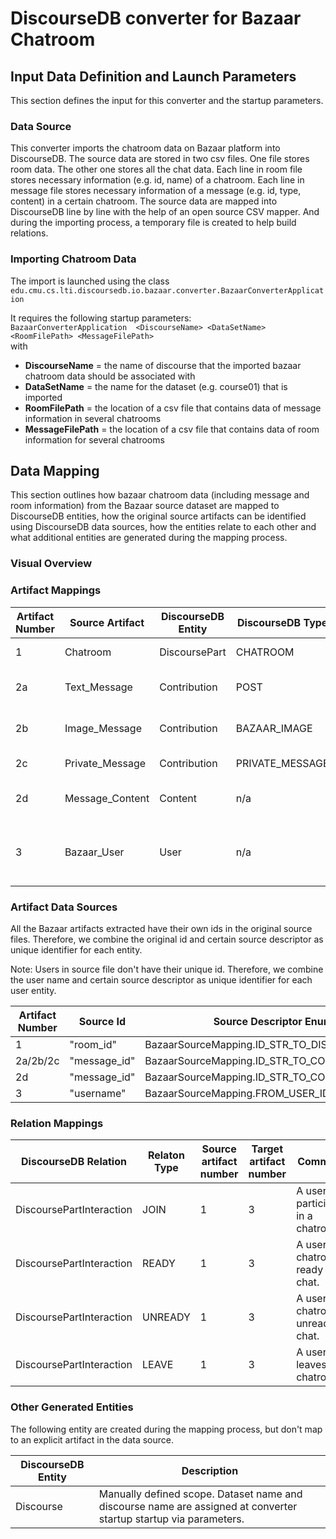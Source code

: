 # DiscourseDB converter for Bazaar Chatroom

## Input Data Definition and Launch Parameters
This section defines the input for this converter and the startup parameters.

### Data Source
This converter imports the chatroom data on Bazaar platform into DiscourseDB. The source data are stored in two csv files. One file stores room data. The other one stores all the chat data. Each line in room file stores necessary information (e.g. id, name) of a chatroom. Each line in message file stores necessary information of a message (e.g. id, type, content) in a certain chatroom. The source data are mapped into DiscourseDB line by line with the help of an open source CSV mapper. And during the importing process, a temporary file is created to help build relations.

### Importing Chatroom Data
The import is launched using the class<br/> ```edu.cmu.cs.lti.discoursedb.io.bazaar.converter.BazaarConverterApplication```<br/>

It requires the following startup parameters:<br/>
```BazaarConverterApplication  <DiscourseName> <DataSetName> <RoomFilePath> <MessageFilePath>```<br/>
with <br/>

- **DiscourseName** = the name of discourse that the imported bazaar chatroom data should be associated with
- **DataSetName** = the name for the dataset (e.g. course01) that is imported
- **RoomFilePath** = the location of a csv file that contains data of message information in several chatrooms
- **MessageFilePath** = the location of a csv file that contains data of room information for several chatrooms


## Data Mapping
This section outlines how bazaar chatroom data (including message and room information) from the Bazaar source dataset are mapped to DiscourseDB entities, how the original source artifacts can be identified using DiscourseDB data sources, how the entities relate to each other and what additional entities are generated during the mapping process.


### Visual Overview


### Artifact Mappings
| Artifact Number | Source Artifact  | DiscourseDB Entity | DiscourseDB Type |Comments |
| ------------- | ------------- | ------------- | ------------- | ------------- |
| 1 | Chatroom | DiscoursePart | CHATROOM | Room name -> DiscoursePart.name |
| 2a | Text_Message | Contribution | POST | Messages in a chatroom that consist of pure text |
| 2b | Image_Message | Contribution | BAZAAR_IMAGE | Messages in a chatroom that are images |
| 2c | Private_Message | Contribution | PRIVATE_MESSAGE | Private messages in a chatroom |
| 2d | Message_Content | Content | n/a | Content of 2a/2c is text. Content of 2b is image url. |
| 3 | Bazaar_User | User | n/a | User Entities for users who participate in chatting. User name -> User.username |


### Artifact Data Sources
All the Bazaar artifacts extracted have their own ids in the original source files. Therefore, we combine the original id and certain source descriptor as unique identifier for each entity.

Note: Users in source file don't have their unique id. Therefore, we combine the user name and certain source descriptor as unique identifier for each user entity.

| Artifact Number | Source Id | Source Descriptor Enum | Source Descriptor | 
| ------------- | ------------- | ------------- | ------------- |
| 1 |  "room\_id" |BazaarSourceMapping.ID\_STR\_TO\_DISCOURSEPART | "discoursepart#id_str" |
| 2a/2b/2c | "message\_id" |BazaarSourceMapping.ID\_STR\_TO\_CONTRIBUTION | "contribution#id\_str" |
| 2d | "message\_id" | BazaarSourceMapping.ID\_STR\_TO\_CONTENT | "content#id\_str" |
| 3 | "username" | BazaarSourceMapping.FROM_USER_ID_STR_TO_USER | "user#from_user_id_str" |

### Relation Mappings

| DiscourseDB Relation | Relaton Type | Source artifact number |Target artifact number | Comments |
| ------------- | ------------- | ------------- | ------------- |------------- |
|DiscoursePartInteraction|JOIN| 1 | 3 | A user participates in a chatroom. |
|DiscoursePartInteraction|READY| 1 | 3 | A user in a chatroom is ready to chat. |
|DiscoursePartInteraction|UNREADY| 1 | 3 | A user in a chatroom is unready to chat. |
|DiscoursePartInteraction|LEAVE| 1 | 3 | A user leaves a chatroom. |

### Other Generated Entities
The following entity are created during the mapping process, but don't map to an explicit artifact in the data source.

| DiscourseDB Entity | Description |
| ------------- | ------------- |
| Discourse | Manually defined scope. Dataset name and discourse name are assigned at converter startup startup via parameters. |
